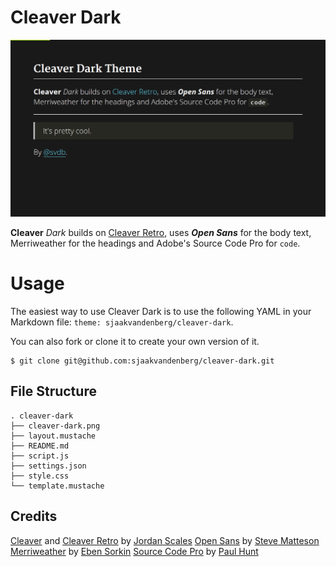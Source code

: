 # Cleaver Dark

![Cleaver Dark](cleaver-dark.png)

**Cleaver** *Dark* builds on [Cleaver Retro](http://github.com/jdan/cleaver-retro), uses ***Open Sans*** for the body text, Merriweather for the headings and Adobe's Source Code Pro for `code`.

# Usage

The easiest way to use Cleaver Dark is to use the following YAML in your Markdown file: `theme: sjaakvandenberg/cleaver-dark`.

You can also fork or clone it to create your own version of it.

    $ git clone git@github.com:sjaakvandenberg/cleaver-dark.git

## File Structure

    . cleaver-dark
    ├── cleaver-dark.png
    ├── layout.mustache
    ├── README.md
    ├── script.js
    ├── settings.json
    ├── style.css
    └── template.mustache

## Credits

[Cleaver](https://github.com/jdan/cleaver) and [Cleaver Retro](http://github.com/jdan/cleaver-retro) by [Jordan Scales](https://github.com/jdan)
[Open Sans](https://www.google.com/fonts/specimen/Open+Sans) by [Steve Matteson](https://en.wikipedia.org/wiki/Steve_Matteson)
[Merriweather](https://www.google.com/fonts/specimen/Merriweather) by [Eben Sorkin](http://sorkintype.com/)
[Source Code Pro](https://github.com/adobe-fonts/source-code-pro) by [Paul Hunt](https://www.adobe.com/products/type/font-designers/paul-hunt.html)
